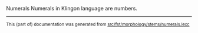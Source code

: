 Numerals
Numerals in Klingon language are numbers.

* * *

<small>This (part of) documentation was generated from [src/fst/morphology/stems/numerals.lexc](https://github.com/giellalt/lang-tlh/blob/main/src/fst/morphology/stems/numerals.lexc)</small>
